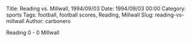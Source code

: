 Title: Reading vs. Millwall, 1994/09/03
Date: 1994/09/03 00:00
Category: sports
Tags: football, football scores, Reading, Millwall
Slug: reading-vs-millwall
Author: carbonero


Reading 0 - 0 Millwall
